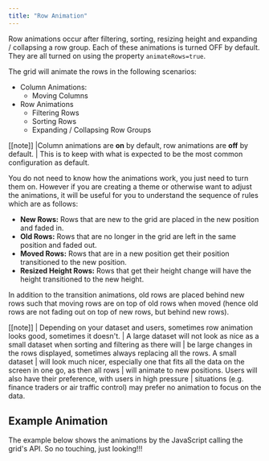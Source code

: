 ```yaml
---
title: "Row Animation"
---
```


Row animations occur after filtering, sorting, resizing height and expanding / collapsing a row group.
Each of these animations is turned OFF by default. They are all turned on
using the property `animateRows=true`.

The grid will animate the rows in the following scenarios:

- Column Animations:
  - Moving Columns
- Row Animations
  - Filtering Rows
  - Sorting Rows
  - Expanding / Collapsing Row Groups

[[note]]
|Column animations are **on** by default, row animations are **off** by default.
| This is to keep with what is expected to be the most common configuration as default.

You do not need to know how the animations work, you just need to turn them on. However
if you are creating a theme or otherwise want to adjust the animations, it will be useful
for you to understand the sequence of rules which are as follows:

- **New Rows:** Rows that are new to the grid are placed in the new position and faded in.
- **Old Rows:** Rows that are no longer in the grid are left in the same position and faded out.
- **Moved Rows:** Rows that are in a new position get their position transitioned to the new position.
- **Resized Height Rows:** Rows that get their height change will have the height transitioned to the new height.

In addition to the transition animations, old rows are placed behind new rows such that moving rows are
on top of old rows when moved (hence old rows are not fading out on top of new rows, but behind new rows).

[[note]]
| Depending on your dataset and users, sometimes row animation looks good, sometimes it doesn't.
| A large dataset will not look as nice as a small dataset when sorting and filtering as there will
| be large changes in the rows displayed, sometimes always replacing all the rows. A small dataset
| will look much nicer, especially one that fits all the data on the screen in one go, as then all rows
| will animate to new positions. Users will also have their preference, with users in high pressure
| situations (e.g. finance traders or air traffic control) may prefer no animation to focus on the data.

## Example Animation

The example below shows the animations by the JavaScript calling the grid's API. So no touching, just looking!!!

<grid-example title='Animation' name='animation' type='generated' options='{ "enterprise": true, "modules": ["clientside", "rowgrouping", "menu", "setfilter", "columnpanel"] }'></grid-example>
